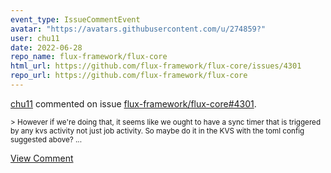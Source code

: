 ```yaml
---
event_type: IssueCommentEvent
avatar: "https://avatars.githubusercontent.com/u/274859?"
user: chu11
date: 2022-06-28
repo_name: flux-framework/flux-core
html_url: https://github.com/flux-framework/flux-core/issues/4301
repo_url: https://github.com/flux-framework/flux-core
---
```


<a href='https://github.com/chu11' target='_blank'>chu11</a> commented on issue <a href='https://github.com/flux-framework/flux-core/issues/4301' target='_blank'>flux-framework/flux-core#4301</a>.

<small>> However if we're doing that, it seems like we ought to have a sync timer that is triggered by any kvs activity not just job activity. So maybe do it in the KVS with the toml config suggested above?...</small>

<a href='https://github.com/flux-framework/flux-core/issues/4301' target='_blank'>View Comment</a>